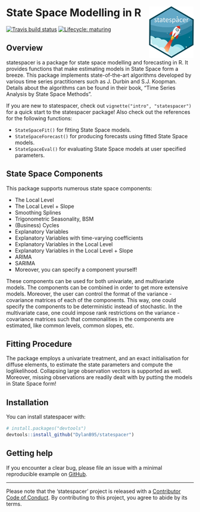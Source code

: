 
<!-- README.md is generated from README.Rmd. Please edit that file -->

# State Space Modelling in R <a href='https://DylanB95.github.io/statespacer'><img src='man/figures/logo.png' align="right" height="138.5" /></a>

<!-- badges: start -->

[![Travis build
status](https://travis-ci.com/DylanB95/statespacer.svg?branch=master)](https://travis-ci.com/DylanB95/statespacer)
[![Lifecycle:
maturing](https://img.shields.io/badge/lifecycle-maturing-blue.svg)](https://www.tidyverse.org/lifecycle/#maturing)
<!-- badges: end -->

## Overview

statespacer is a package for state space modelling and forecasting in R.
It provides functions that make estimating models in State Space form a
breeze. This package implements state-of-the-art algorithms developed by
various time series practitioners such as J. Durbin and S.J. Koopman.
Details about the algorithms can be found in their book, “Time Series
Analysis by State Space Methods”.

If you are new to statespacer, check out `vignette("intro",
"statespacer")` for a quick start to the statespacer package\! Also
check out the references for the following functions:

  - `StateSpaceFit()` for fitting State Space models.
  - `StateSpaceForecast()` for producing forecasts using fitted State
    Space models.
  - `StateSpaceEval()` for evaluating State Space models at user
    specified parameters.

## State Space Components

This package supports numerous state space components:

  - The Local Level
  - The Local Level + Slope
  - Smoothing Splines
  - Trigonometric Seasonality, BSM
  - (Business) Cycles
  - Explanatory Variables
  - Explanatory Variables with time-varying coefficients
  - Explanatory Variables in the Local Level
  - Explanatory Variables in the Local Level + Slope
  - ARIMA
  - SARIMA
  - Moreover, you can specify a component yourself\!

These components can be used for both univariate, and multivariate
models. The components can be combined in order to get more extensive
models. Moreover, the user can control the format of the variance -
covariance matrices of each of the components. This way, one could
specify the components to be deterministic instead of stochastic. In the
multivariate case, one could impose rank restrictions on the variance -
covariance matrices such that commonalities in the components are
estimated, like common levels, common slopes, etc.

## Fitting Procedure

The package employs a univariate treatment, and an exact initialisation
for diffuse elements, to estimate the state parameters and compute the
loglikelihood. Collapsing large observation vectors is supported as
well. Moreover, missing observations are readily dealt with by putting
the models in State Space form\!

## Installation

You can install statespacer with:

``` r
# install.packages("devtools")
devtools::install_github("DylanB95/statespacer")
```

## Getting help

If you encounter a clear bug, please file an issue with a minimal
reproducible example on
[GitHub](https://github.com/DylanB95/statespacer/issues).

-----

Please note that the ‘statespacer’ project is released with a
[Contributor Code of Conduct](CODE_OF_CONDUCT.md). By contributing to
this project, you agree to abide by its terms.
